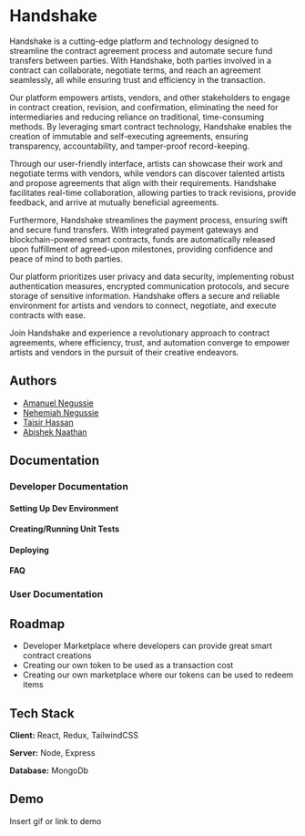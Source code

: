 
# Handshake

Handshake is a cutting-edge platform and technology designed to streamline the contract agreement process and automate secure fund transfers between parties. With Handshake, both parties involved in a contract can collaborate, negotiate terms, and reach an agreement seamlessly, all while ensuring trust and efficiency in the transaction.

Our platform empowers artists, vendors, and other stakeholders to engage in contract creation, revision, and confirmation, eliminating the need for intermediaries and reducing reliance on traditional, time-consuming methods. By leveraging smart contract technology, Handshake enables the creation of immutable and self-executing agreements, ensuring transparency, accountability, and tamper-proof record-keeping.

Through our user-friendly interface, artists can showcase their work and negotiate terms with vendors, while vendors can discover talented artists and propose agreements that align with their requirements. Handshake facilitates real-time collaboration, allowing parties to track revisions, provide feedback, and arrive at mutually beneficial agreements.

Furthermore, Handshake streamlines the payment process, ensuring swift and secure fund transfers. With integrated payment gateways and blockchain-powered smart contracts, funds are automatically released upon fulfillment of agreed-upon milestones, providing confidence and peace of mind to both parties.

Our platform prioritizes user privacy and data security, implementing robust authentication measures, encrypted communication protocols, and secure storage of sensitive information. Handshake offers a secure and reliable environment for artists and vendors to connect, negotiate, and execute contracts with ease.

Join Handshake and experience a revolutionary approach to contract agreements, where efficiency, trust, and automation converge to empower artists and vendors in the pursuit of their creative endeavors.


## Authors

- [Amanuel Negussie](https://github.com/Amanuel-Negussie)
- [Nehemiah Negussie](https://github.com/nehemiah-negussie)
- [Taisir Hassan](https://github.com/taisirhassan)
- [Abishek Naathan](https://github.com/abi2055)

## Documentation

### Developer Documentation

#### Setting Up Dev Environment


#### Creating/Running Unit Tests


#### Deploying


#### FAQ

### User Documentation


## Roadmap

- Developer Marketplace where developers can provide great smart contract creations
- Creating our own token to be used as a transaction cost
- Creating our own marketplace where our tokens can be used to redeem items


## Tech Stack

**Client:** React, Redux, TailwindCSS

**Server:** Node, Express

**Database:** MongoDb


## Demo

Insert gif or link to demo

